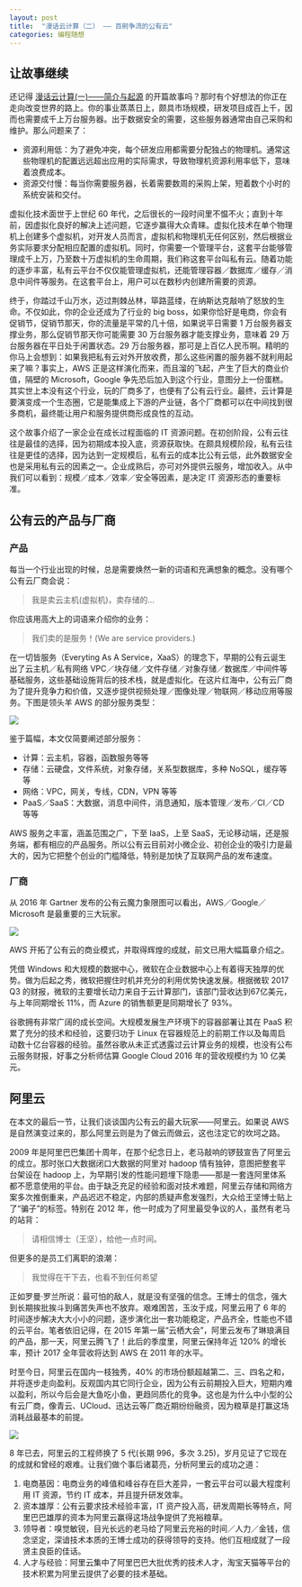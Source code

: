 ```yaml
---
layout: post
title:  "漫话云计算（二） —— 百舸争流的公有云"
categories: 编程随想
---
```



## 让故事继续

还记得 [漫话云计算(一)——简介与起源](http://bbs.meili-inc.com/forum.php?mod=viewthread&tid=4151) 的开篇故事吗？那时有个好想法的你正在走向改变世界的路上。你的事业蒸蒸日上，颇具市场规模，研发项目成百上千，因而也需要成千上万台服务器。出于数据安全的需要，这些服务器通常由自己采购和维护。那么问题来了：

- 资源利用低：为了避免冲突，每个研发应用都需要分配独占的物理机。通常这些物理机的配置远远超出应用的实际需求，导致物理机资源利用率低下，意味着浪费成本。
- 资源交付慢：每当你需要服务器，长着需要数周的采购上架，短着数个小时的系统安装和交付。

虚拟化技术面世于上世纪 60 年代，之后很长的一段时间里不愠不火；直到十年前，因虚拟化良好的解决上述问题，它逐步赢得大众青睐。虚拟化技术在单个物理机上创建多个虚拟机，对开发人员而言，虚拟机和物理机无任何区别，然后根据业务实际要求分配相应配置的虚拟机。同时，你需要一个管理平台，这套平台能够管理成千上万，乃至数十万虚拟机的生命周期，我们称这套平台叫私有云。随着功能的逐步丰富，私有云平台不仅仅能管理虚拟机，还能管理容器／数据库／缓存／消息中间件等服务。在这套平台上，用户可以在数秒内创建所需要的资源。

终于，你踏过千山万水，迈过荆棘丛林，筚路蓝缕，在纳斯达克敲响了怒放的生命。不仅如此，你的企业还成为了行业的 big boss，如果你恰好是电商，你会有促销节，促销节那天，你的流量是平常的几十倍，如果说平日需要 1 万台服务器支撑业务，那么促销节那天你可能需要 30 万台服务器才能支撑业务，意味着 29 万台服务器在平日处于闲置状态。29 万台服务器，那可是上百亿人民币啊。精明的你马上会想到：如果我把私有云对外开放收费，那么这些闲置的服务器不就利用起来了嘛？事实上，AWS 正是这样演化而来，而且溜的飞起，产生了巨大的商业价值，隔壁的 Microsoft，Google 争先恐后加入到这个行业，意图分上一份蛋糕。其实世上本没有这个行业，玩的厂商多了，也便有了公有云行业。最终，云计算是要演变成一个生态圈，它是能集成上下游的产业链，各个厂商都可以在中间找到很多商机，最终能让用户和服务提供商形成良性的互动。

这个故事介绍了一家企业在成长过程面临的 IT 资源问题。在初创阶段，公有云往往是最佳的选择，因为初期成本投入底，资源获取快。在颇具规模阶段，私有云往往是更佳的选择，因为达到一定规模后，私有云的成本比公有云低，此外数据安全也是采用私有云的因素之一。企业成熟后，亦可对外提供云服务，增加收入。从中我们可以看到：规模／成本／效率／安全等因素，是决定 IT 资源形态的重要标准。

## 公有云的产品与厂商

### 产品

每当一个行业出现的时候，总是需要焕然一新的词语和充满想象的概念。没有哪个公有云厂商会说：

> 我是卖云主机(虚拟机)，卖存储的...

你应该用高大上的词语来介绍你的业务：

> 我们卖的是服务！(We are service providers.)

在一切皆服务（Everyting As A Service，XaaS）的理念下，早期的公有云诞生出了云主机／私有网络 VPC／块存储／文件存储／对象存储／数据库／中间件等基础服务，这些基础设施背后的技术栈，就是虚拟化。在这片红海中，公有云厂商为了提升竞争力和价值，又逐步提供视频处理／图像处理／物联网／移动应用等服务。下图是领头羊 AWS 的部分服务类型：

![](http://wsfdl.oss-cn-qingdao.aliyuncs.com/aws_product.png)

鉴于篇幅，本文仅简要阐述部分服务：

- 计算：云主机，容器，函数服务等等
- 存储：云硬盘，文件系统，对象存储，关系型数据库，多种 NoSQL，缓存等等
- 网络：VPC，网关，专线，CDN，VPN 等等
- PaaS／SaaS：大数据，消息中间件，消息通知，版本管理／发布／CI／CD 等等

AWS 服务之丰富，涵盖范围之广，下至 IaaS，上至 SaaS，无论移动端，还是服务端，都有相应的产品服务。所以公有云目前对小微企业、初创企业的吸引力是最大的，因为它把整个创业的门槛降低，特别是加快了互联网产品的发布速度。

### 厂商

从 2016 年 Gartner 发布的公有云魔力象限图可以看出，AWS／Google／Microsoft 是最重要的三大玩家。

![](http://wsfdl.oss-cn-qingdao.aliyuncs.com/garnter_2016.png)

AWS 开拓了公有云的商业模式，并取得辉煌的成就，前文已用大幅篇章介绍之。

凭借 Windows 和大规模的数据中心，微软在企业数据中心上有着得天独厚的优势。做为后起之秀，微软把握住时机并充分的利用优势快速发展。根据微软 2017 Q3 的财报，微软的主要增长动力来自于云计算部门，该部门营收达到67亿美元，与上年同期增长 11%，而 Azure 的销售额更是同期增长了 93%。

谷歌拥有非常广阔的成长空间。大规模发展生产环境下的容器部署让其在 PaaS 积累了充分的技术和经验，这要归功于 Linux 在容器规范上的前期工作以及每周启动数十亿台容器的经验。虽然谷歌从未正式透露过云计算业务的规模，也没有公布云服务财报，好事之分析师估算 Google Cloud 2016 年的营收规模约为 10 亿美元。

## 阿里云

在本文的最后一节，让我们谈谈国内公有云的最大玩家——阿里云。如果说 AWS 是自然演变过来的，那么阿里云则是为了做云而做云，这也注定它的坎坷之路。

2009 年是阿里巴巴集团十周年，在那个纪念日上，老马敲响的锣鼓宣告了阿里云的成立。那时张口大数据闭口大数据的阿里对 hadoop 情有独钟，意图把整套平台架设在 hadoop 上，为早期引发的性能问题埋下隐患——那是一套连阿里体系都不愿意使用的平台。由于缺乏充足的经验和面对技术难题，阿里云存储和网络方案多次推倒重来，产品迟迟不稳定，内部的质疑声愈发强烈，大众给王坚博士贴上了“骗子”的标签。特别在 2012 年，他一时成为了阿里最受争议的人，虽然有老马的站背：

> 请相信博士（王坚），给他一点时间。

但更多的是员工们离职的浪潮：

> 我觉得在干下去，也看不到任何希望

正如罗曼·罗兰所说：最可怕的敌人，就是没有坚强的信念。王博士的信念，强大到长期挨批挨斗到痛苦失声也不放弃。艰难困苦，玉汝于成，阿里云用了 6 年的时间逐步解决大大小小的问题，逐步演化出一套功能稳定，产品齐全，性能也不错的云平台。笔者依旧记得，在 2015 年第一届“云栖大会”，阿里云发布了琳琅满目的产品，那一天，阿里云腾飞了！此后的季度里，阿里云保持年近 120% 的增长率，预计 2017 全年营收将达到 AWS 在 2011 年的水平。

时至今日，阿里云在国内一枝独秀，40% 的市场份额超越第二、三、四名之和，并将逐步走向盈利。反观国内其它同行企业，因为公有云前期投入巨大，短期内难以盈利，所以今后会是大鱼吃小鱼，更趋同质化的竞争。这也是为什么中小型的公有云厂商，像青云、UCloud、迅达云等厂商近期纷纷融资，因为粮草是打赢这场消耗战最基本的前提。

![](http://wsfdl.oss-cn-qingdao.aliyuncs.com/aliyun_revenue.png)

8 年已去，阿里云的工程师换了 5 代(长期 996，多次 3.25)，岁月见证了它现在的成就和曾经的艰难。让我们做个事后诸葛亮，分析阿里云的成功之道：

1. 电商基因：电商业务的峰值和峰谷存在巨大差异，一套云平台可以最大程度利用 IT 资源，节约 IT 成本，并且提升研发效率。
2. 资本雄厚：公有云要求技术经验丰富，IT 资产投入高，研发周期长等特点，阿里巴巴雄厚的资本为阿里云赢得这场战争提供了充裕粮草。
3. 领导者：嗅觉敏锐，目光长远的老马给了阿里云充裕的时间／人力／金钱，信念坚定，深谙技术本质的王博士成功的获得领导的支持。他们互相成就了一段贤主良臣的佳话。
4. 人才与经验：阿里云集中了阿里巴巴大批优秀的技术人才，淘宝天猫等平台的技术积累为阿里云提供了必要的技术基础。

